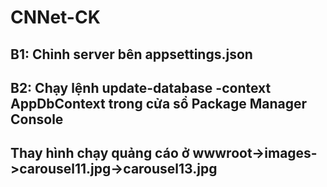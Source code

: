 # CNNet-CK

## B1: Chỉnh server bên appsettings.json

## B2: Chạy lệnh update-database -context AppDbContext trong cửa sổ Package Manager Console

## Thay hình chạy quảng cáo ở wwwroot->images->carousel11.jpg->carousel13.jpg
